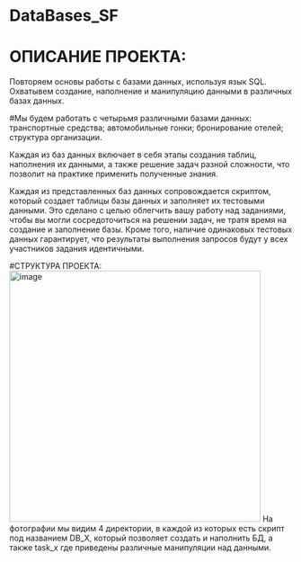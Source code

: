# DataBases_SF

# ОПИСАНИЕ ПРОЕКТА:
Повторяем основы работы с базами данных, используя язык SQL. Охватывем создание, наполнение и манипуляцию данными в различных базах данных.

#Мы будем работать с четырьмя различными базами данных:
транспортные средства;
автомобильные гонки;
бронирование отелей;
структура организации.

Каждая из баз данных включает в себя этапы создания таблиц, наполнения их данными, а также решение задач разной сложности, что позволит на практике применить полученные знания.

Каждая из представленных баз данных сопровождается скриптом, который создает таблицы базы данных и заполняет их тестовыми данными. Это сделано с целью облегчить вашу работу над заданиями, чтобы вы могли сосредоточиться на решении задач, не тратя время на создание и заполнение базы. Кроме того, наличие одинаковых тестовых данных гарантирует, что результаты выполнения запросов будут у всех участников задания идентичными.

#СТРУКТУРА ПРОЕКТА:
<img width="447" alt="image" src="https://github.com/user-attachments/assets/2c87b3cc-cf9b-4f05-a059-c68d882d1fc1" />
На фотографии мы видим 4 директории, в каждой из которых есть скрипт под названием DB_X, который позволяет создать и наполнить БД, а также task_x где приведены различные манипуляции над данными.
